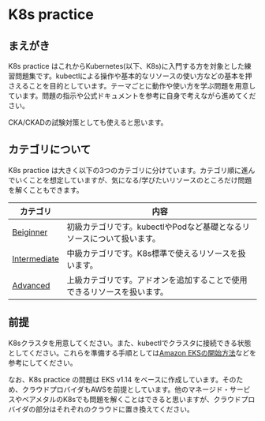 # K8s practice
## まえがき
K8s practice はこれからKubernetes(以下、K8s)に入門する方を対象とした練習問題集です。kubectlによる操作や基本的なリソースの使い方などの基本を押さえることを目的としています。テーマごとに動作や使い方を学ぶ問題を用意しています。問題の指示や公式ドキュメントを参考に自身で考えながら進めてください。

CKA/CKADの試験対策としても使えると思います。

## カテゴリについて
K8s practice は大きく以下の3つのカテゴリに分けています。カテゴリ順に進んでいくことを想定していますが、気になる/学びたいリソースのところだけ問題を解くこともできます。

|カテゴリ|内容|
|-|-|
|[Beiginner](1.Beginner)|初級カテゴリです。kubectlやPodなど基礎となるリソースについて扱います。|
|[Intermediate](2.Intermediate)|中級カテゴリです。K8s標準で使えるリソースを扱います。|
|[Advanced](3.Advanced)|上級カテゴリです。アドオンを追加することで使用できるリソースを扱います。|

## 前提
K8sクラスタを用意してください。また、kubectlでクラスタに接続できる状態としてください。これらを準備する手順としては[Amazon EKSの開始方法](https://docs.aws.amazon.com/ja_jp/eks/latest/userguide/getting-started.html)などを参考にしてください。

なお、K8s practice の問題は EKS v1.14 をベースに作成しています。そのため、クラウドプロバイダもAWSを前提としています。他のマネージド・サービスやベアメタルのK8sでも問題を解くことはできると思いますが、クラウドプロバイダの部分はそれぞれのクラウドに置き換えてください。



